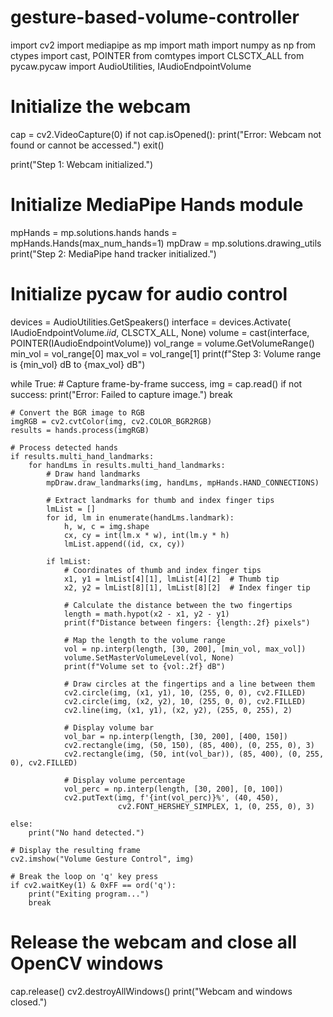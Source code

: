 # gesture-based-volume-controller

import cv2
import mediapipe as mp
import math
import numpy as np
from ctypes import cast, POINTER
from comtypes import CLSCTX_ALL
from pycaw.pycaw import AudioUtilities, IAudioEndpointVolume

# Initialize the webcam
cap = cv2.VideoCapture(0)
if not cap.isOpened():
    print("Error: Webcam not found or cannot be accessed.")
    exit()

print("Step 1: Webcam initialized.")

# Initialize MediaPipe Hands module
mpHands = mp.solutions.hands
hands = mpHands.Hands(max_num_hands=1)
mpDraw = mp.solutions.drawing_utils
print("Step 2: MediaPipe hand tracker initialized.")

# Initialize pycaw for audio control
devices = AudioUtilities.GetSpeakers()
interface = devices.Activate(
    IAudioEndpointVolume._iid_, CLSCTX_ALL, None)
volume = cast(interface, POINTER(IAudioEndpointVolume))
vol_range = volume.GetVolumeRange()
min_vol = vol_range[0]
max_vol = vol_range[1]
print(f"Step 3: Volume range is {min_vol} dB to {max_vol} dB")

while True:
    # Capture frame-by-frame
    success, img = cap.read()
    if not success:
        print("Error: Failed to capture image.")
        break

    # Convert the BGR image to RGB
    imgRGB = cv2.cvtColor(img, cv2.COLOR_BGR2RGB)
    results = hands.process(imgRGB)

    # Process detected hands
    if results.multi_hand_landmarks:
        for handLms in results.multi_hand_landmarks:
            # Draw hand landmarks
            mpDraw.draw_landmarks(img, handLms, mpHands.HAND_CONNECTIONS)

            # Extract landmarks for thumb and index finger tips
            lmList = []
            for id, lm in enumerate(handLms.landmark):
                h, w, c = img.shape
                cx, cy = int(lm.x * w), int(lm.y * h)
                lmList.append((id, cx, cy))

            if lmList:
                # Coordinates of thumb and index finger tips
                x1, y1 = lmList[4][1], lmList[4][2]  # Thumb tip
                x2, y2 = lmList[8][1], lmList[8][2]  # Index finger tip

                # Calculate the distance between the two fingertips
                length = math.hypot(x2 - x1, y2 - y1)
                print(f"Distance between fingers: {length:.2f} pixels")

                # Map the length to the volume range
                vol = np.interp(length, [30, 200], [min_vol, max_vol])
                volume.SetMasterVolumeLevel(vol, None)
                print(f"Volume set to {vol:.2f} dB")

                # Draw circles at the fingertips and a line between them
                cv2.circle(img, (x1, y1), 10, (255, 0, 0), cv2.FILLED)
                cv2.circle(img, (x2, y2), 10, (255, 0, 0), cv2.FILLED)
                cv2.line(img, (x1, y1), (x2, y2), (255, 0, 255), 2)

                # Display volume bar
                vol_bar = np.interp(length, [30, 200], [400, 150])
                cv2.rectangle(img, (50, 150), (85, 400), (0, 255, 0), 3)
                cv2.rectangle(img, (50, int(vol_bar)), (85, 400), (0, 255, 0), cv2.FILLED)

                # Display volume percentage
                vol_perc = np.interp(length, [30, 200], [0, 100])
                cv2.putText(img, f'{int(vol_perc)}%', (40, 450),
                            cv2.FONT_HERSHEY_SIMPLEX, 1, (0, 255, 0), 3)

    else:
        print("No hand detected.")

    # Display the resulting frame
    cv2.imshow("Volume Gesture Control", img)

    # Break the loop on 'q' key press
    if cv2.waitKey(1) & 0xFF == ord('q'):
        print("Exiting program...")
        break

# Release the webcam and close all OpenCV windows
cap.release()
cv2.destroyAllWindows()
print("Webcam and windows closed.")


 
 






 




 










 
